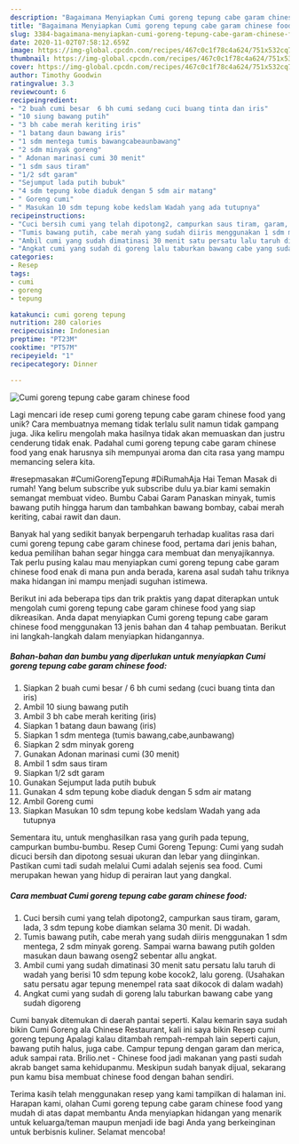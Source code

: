 ```yaml
---
description: "Bagaimana Menyiapkan Cumi goreng tepung cabe garam chinese food yang Enak Banget"
title: "Bagaimana Menyiapkan Cumi goreng tepung cabe garam chinese food yang Enak Banget"
slug: 3384-bagaimana-menyiapkan-cumi-goreng-tepung-cabe-garam-chinese-food-yang-enak-banget
date: 2020-11-02T07:58:12.659Z
image: https://img-global.cpcdn.com/recipes/467c0c1f78c4a624/751x532cq70/cumi-goreng-tepung-cabe-garam-chinese-food-foto-resep-utama.jpg
thumbnail: https://img-global.cpcdn.com/recipes/467c0c1f78c4a624/751x532cq70/cumi-goreng-tepung-cabe-garam-chinese-food-foto-resep-utama.jpg
cover: https://img-global.cpcdn.com/recipes/467c0c1f78c4a624/751x532cq70/cumi-goreng-tepung-cabe-garam-chinese-food-foto-resep-utama.jpg
author: Timothy Goodwin
ratingvalue: 3.3
reviewcount: 6
recipeingredient:
- "2 buah cumi besar  6 bh cumi sedang cuci buang tinta dan iris"
- "10 siung bawang putih"
- "3 bh cabe merah keriting iris"
- "1 batang daun bawang iris"
- "1 sdm mentega tumis bawangcabeaunbawang"
- "2 sdm minyak goreng"
- " Adonan marinasi cumi 30 menit"
- "1 sdm saus tiram"
- "1/2 sdt garam"
- "Sejumput lada putih bubuk"
- "4 sdm tepung kobe diaduk dengan 5 sdm air matang"
- " Goreng cumi"
- " Masukan 10 sdm tepung kobe kedslam Wadah yang ada tutupnya"
recipeinstructions:
- "Cuci bersih cumi yang telah dipotong2, campurkan saus tiram, garam, lada, 3 sdm tepung kobe diamkan selama 30 menit. Di wadah."
- "Tumis bawang putih, cabe merah yang sudah diiris menggunakan 1 sdm mentega, 2 sdm minyak goreng. Sampai warna bawang putih golden masukan daun bawang oseng2 sebentar allu angkat."
- "Ambil cumi yang sudah dimatinasi 30 menit satu persatu lalu taruh di wadah yang berisi 10 sdm tepung kobe kocok2, lalu goreng. (Usahakan satu persatu agar tepung menempel rata saat dikocok di dalam wadah)"
- "Angkat cumi yang sudah di goreng lalu taburkan bawang cabe yang sudah digoreng"
categories:
- Resep
tags:
- cumi
- goreng
- tepung

katakunci: cumi goreng tepung 
nutrition: 280 calories
recipecuisine: Indonesian
preptime: "PT23M"
cooktime: "PT57M"
recipeyield: "1"
recipecategory: Dinner

---
```



![Cumi goreng tepung cabe garam chinese food](https://img-global.cpcdn.com/recipes/467c0c1f78c4a624/751x532cq70/cumi-goreng-tepung-cabe-garam-chinese-food-foto-resep-utama.jpg)

Lagi mencari ide resep cumi goreng tepung cabe garam chinese food yang unik? Cara membuatnya memang tidak terlalu sulit namun tidak gampang juga. Jika keliru mengolah maka hasilnya tidak akan memuaskan dan justru cenderung tidak enak. Padahal cumi goreng tepung cabe garam chinese food yang enak harusnya sih mempunyai aroma dan cita rasa yang mampu memancing selera kita.

#resepmasakan #CumiGorengTepung #DiRumahAja Hai Teman Masak di rumah! Yang belum subscribe yuk subscribe dulu ya.biar kami semakin semangat membuat video. Bumbu Cabai Garam Panaskan minyak, tumis bawang putih hingga harum dan tambahkan bawang bombay, cabai merah keriting, cabai rawit dan daun.

Banyak hal yang sedikit banyak berpengaruh terhadap kualitas rasa dari cumi goreng tepung cabe garam chinese food, pertama dari jenis bahan, kedua pemilihan bahan segar hingga cara membuat dan menyajikannya. Tak perlu pusing kalau mau menyiapkan cumi goreng tepung cabe garam chinese food enak di mana pun anda berada, karena asal sudah tahu triknya maka hidangan ini mampu menjadi suguhan istimewa.


Berikut ini ada beberapa tips dan trik praktis yang dapat diterapkan untuk mengolah cumi goreng tepung cabe garam chinese food yang siap dikreasikan. Anda dapat menyiapkan Cumi goreng tepung cabe garam chinese food menggunakan 13 jenis bahan dan 4 tahap pembuatan. Berikut ini langkah-langkah dalam menyiapkan hidangannya.

<!--inarticleads1-->

##### Bahan-bahan dan bumbu yang diperlukan untuk menyiapkan Cumi goreng tepung cabe garam chinese food:

1. Siapkan 2 buah cumi besar / 6 bh cumi sedang (cuci buang tinta dan iris)
1. Ambil 10 siung bawang putih
1. Ambil 3 bh cabe merah keriting (iris)
1. Siapkan 1 batang daun bawang (iris)
1. Siapkan 1 sdm mentega (tumis bawang,cabe,aunbawang)
1. Siapkan 2 sdm minyak goreng
1. Gunakan  Adonan marinasi cumi (30 menit)
1. Ambil 1 sdm saus tiram
1. Siapkan 1/2 sdt garam
1. Gunakan Sejumput lada putih bubuk
1. Gunakan 4 sdm tepung kobe diaduk dengan 5 sdm air matang
1. Ambil  Goreng cumi
1. Siapkan  Masukan 10 sdm tepung kobe kedslam Wadah yang ada tutupnya


Sementara itu, untuk menghasilkan rasa yang gurih pada tepung, campurkan bumbu-bumbu. Resep Cumi Goreng Tepung: Cumi yang sudah dicuci bersih dan dipotong sesuai ukuran dan lebar yang diinginkan. Pastikan cumi tadi sudah melalui Cumi adalah sejenis sea food. Cumi merupakan hewan yang hidup di perairan laut yang dangkal. 

<!--inarticleads2-->

##### Cara membuat Cumi goreng tepung cabe garam chinese food:

1. Cuci bersih cumi yang telah dipotong2, campurkan saus tiram, garam, lada, 3 sdm tepung kobe diamkan selama 30 menit. Di wadah.
1. Tumis bawang putih, cabe merah yang sudah diiris menggunakan 1 sdm mentega, 2 sdm minyak goreng. Sampai warna bawang putih golden masukan daun bawang oseng2 sebentar allu angkat.
1. Ambil cumi yang sudah dimatinasi 30 menit satu persatu lalu taruh di wadah yang berisi 10 sdm tepung kobe kocok2, lalu goreng. (Usahakan satu persatu agar tepung menempel rata saat dikocok di dalam wadah)
1. Angkat cumi yang sudah di goreng lalu taburkan bawang cabe yang sudah digoreng


Cumi banyak ditemukan di daerah pantai seperti. Kalau kemarin saya sudah bikin Cumi Goreng ala Chinese Restaurant, kali ini saya bikin Resep cumi goreng tepung Apalagi kalau ditambah rempah-rempah lain seperti cajun, bawang putih halus, juga cabe. Campur tepung dengan garam dan merica, aduk sampai rata. Brilio.net - Chinese food jadi makanan yang pasti sudah akrab banget sama kehidupanmu. Meskipun sudah banyak dijual, sekarang pun kamu bisa membuat chinese food dengan bahan sendiri. 

Terima kasih telah menggunakan resep yang kami tampilkan di halaman ini. Harapan kami, olahan Cumi goreng tepung cabe garam chinese food yang mudah di atas dapat membantu Anda menyiapkan hidangan yang menarik untuk keluarga/teman maupun menjadi ide bagi Anda yang berkeinginan untuk berbisnis kuliner. Selamat mencoba!
